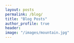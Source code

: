 ```yaml
---
layout: posts
permalink: /blog/
title: "Blog Posts"
author_profile: true
header: 
image: "/images/mountain.jpg"
---
```


